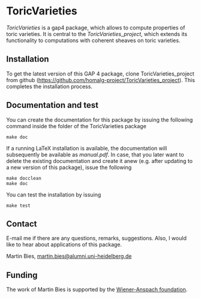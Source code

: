 # ToricVarieties

*ToricVarieties* is a gap4 package, which allows to compute properties of toric varieties. It is central to the *ToricVarieties_project*, which extends its functionality to computations with coherent sheaves on toric varieties.


## Installation

To get the latest version of this GAP 4 package, clone ToricVarieties_project from github (https://github.com/homalg-project/ToricVarieties_project). This completes the installation process.


## Documentation and test

You can create the documentation for this package by issuing the following command inside the folder of the ToricVarieties package

```
make doc
```

If a running LaTeX installation is available, the documentation will subsequently be available as *manual.pdf*. In case, that you later want to delete the existing documentation and create it anew (e.g. after updating to a new version of this package), issue the following

```
make docclean
make doc
```

You can test the installation by issuing

```
make test
```

## Contact

E-mail me if there are any questions, remarks, suggestions. Also, I would like to hear about applications of this package.

Martin Bies, martin.bies@alumni.uni-heidelberg.de


## Funding

The work of Martin Bies is supported by the [Wiener-Anspach foundation](http://fwa.ulb.ac.be/).
